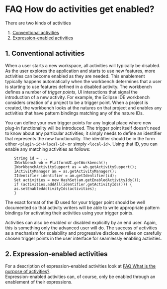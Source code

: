 

FAQ How do activities get enabled?
==================================

There are two kinds of activities

1.  [Conventional activities](#1.-Conventional-activities)
2.  [Expression-enabled activities](#2.-Expression-enabled-activities)

1\. Conventional activities
---------------------------

When a user starts a new workspace, all activities will typically be disabled. As the user explores the application and starts to use new features, more activities can become enabled as they are needed. This enablement typically happens automatically when the workbench determines that a user is starting to use features defined in a disabled activity. The workbench defines a number of _trigger points_, UI interactions that signal the introduction of a new activity. For example, the Eclipse IDE workbench considers creation of a project to be a trigger point. When a project is created, the workbench looks at the natures on that project and enables any activities that have pattern bindings matching any of the nature IDs.

  
You can define your own trigger points for any logical place where new plug-in functionality will be introduced. The trigger point itself doesn't need to know about any particular activities; it simply needs to define an identifier that represents the new functionality. The identifier should be in the form either `<plugin-id>`/`<local-id>` or simply `<local-id>`. Using that ID, you can enable any matching activities as follows:

        String id = ...
        IWorkbench wb = PlatformUI.getWorkbench();
        IWorkbenchActivitySupport as = wb.getActivitySupport();
        IActivityManager am = as.getActivityManager();
        IIdentifier identifier = am.getIdentifier(id);
        Set activities = new HashSet(am.getEnabledActivityIds());
        if (activities.addAll(identifier.getActivityIds())) {
        as.setEnabledActivityIds(activities);
        }

The exact format of the ID used for your trigger point should be well documented so that activity writers will be able to write appropriate pattern bindings for activating their activities using your trigger points.

  
Activities can also be enabled or disabled explicitly by an end user. Again, this is something only the advanced user will do. The success of activities as a mechanism for scalability and progressive disclosure relies on carefully chosen trigger points in the user interface for seamlessly enabling activities.

2\. Expression-enabled activities
---------------------------------

For a description of expression-enabled activities look at [FAQ What is the purpose of activities?](./FAQ_What_is_the_purpose_of_activities.md "FAQ What is the purpose of activities?").  
Expression-enabled activities can, of course, only be enabled through an enablement of their expressions.

  

